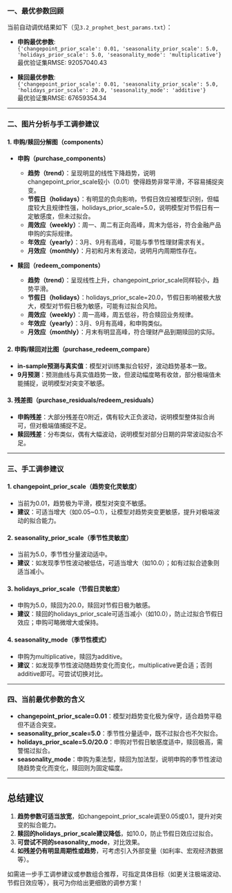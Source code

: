 ### 一、最优参数回顾

当前自动调优结果如下（见`3.2_prophet_best_params.txt`）：

- **申购最优参数**:  
  `{'changepoint_prior_scale': 0.01, 'seasonality_prior_scale': 5.0, 'holidays_prior_scale': 5.0, 'seasonality_mode': 'multiplicative'}`  
  最优验证集RMSE: 92057040.43

- **赎回最优参数**:  
  `{'changepoint_prior_scale': 0.01, 'seasonality_prior_scale': 5.0, 'holidays_prior_scale': 20.0, 'seasonality_mode': 'additive'}`  
  最优验证集RMSE: 67659354.34

---

### 二、图片分析与手工调参建议

#### 1. 申购/赎回分解图（components）

- **申购（purchase_components）**
  - **趋势（trend）**：呈现明显的线性下降趋势，说明changepoint_prior_scale较小（0.01）使得趋势非常平滑，不容易捕捉突变。
  - **节假日（holidays）**：有明显的负向影响，节假日效应被模型识别，但幅度较大且规律性强，holidays_prior_scale=5.0，说明模型对节假日有一定敏感度，但未过拟合。
  - **周效应（weekly）**：周一、周二有正向高峰，周末为低谷，符合金融产品申购的实际规律。
  - **年效应（yearly）**：3月、9月有高峰，可能与季节性理财需求有关。
  - **月效应（monthly）**：月初和月末有波动，说明月内周期性存在。

- **赎回（redeem_components）**
  - **趋势（trend）**：呈现线性上升，changepoint_prior_scale同样较小，趋势平滑。
  - **节假日（holidays）**：holidays_prior_scale=20.0，节假日影响被极大放大，模型对节假日极为敏感，可能有过拟合风险。
  - **周效应（weekly）**：周一高峰，周五低谷，符合赎回业务规律。
  - **年效应（yearly）**：3月、9月有高峰，和申购类似。
  - **月效应（monthly）**：月末有明显高峰，符合理财产品到期赎回的实际。

#### 2. 申购/赎回对比图（purchase_redeem_compare）

- **in-sample预测与真实值**：模型对训练集拟合较好，波动趋势基本一致。
- **9月预测**：预测曲线与真实值趋势一致，但波动幅度略有收敛，部分极端值未能捕捉，说明模型对突变不敏感。

#### 3. 残差图（purchase_residuals/redeem_residuals）

- **申购残差**：大部分残差在0附近，偶有较大正负波动，说明模型整体拟合尚可，但对极端值捕捉不足。
- **赎回残差**：分布类似，偶有大幅波动，说明模型对部分日期的异常波动拟合不足。

---

### 三、手工调参建议

#### 1. changepoint_prior_scale（趋势变化灵敏度）

- 当前为0.01，趋势极为平滑，模型对突变不敏感。
- **建议**：可适当增大（如0.05~0.1），让模型对趋势突变更敏感，提升对极端波动的拟合能力。

#### 2. seasonality_prior_scale（季节性灵敏度）

- 当前为5.0，季节性分量波动适中。
- **建议**：如发现季节性波动被低估，可适当增大（如10.0）；如有过拟合迹象则适当减小。

#### 3. holidays_prior_scale（节假日灵敏度）

- 申购为5.0，赎回为20.0，赎回对节假日极为敏感。
- **建议**：赎回的holidays_prior_scale可适当减小（如10.0），防止过拟合节假日效应；申购可略微增大或保持。

#### 4. seasonality_mode（季节性模式）

- 申购为multiplicative，赎回为additive。
- **建议**：如发现季节性波动随趋势变化而变化，multiplicative更合适；否则additive即可。可尝试切换对比。

---

### 四、当前最优参数的含义

- **changepoint_prior_scale=0.01**：模型对趋势变化极为保守，适合趋势平稳但不适合突变。
- **seasonality_prior_scale=5.0**：季节性分量适中，既不过拟合也不欠拟合。
- **holidays_prior_scale=5.0/20.0**：申购对节假日敏感度适中，赎回极高，需警惕过拟合。
- **seasonality_mode**：申购为乘法型，赎回为加法型，说明申购的季节性波动随趋势变化而变化，赎回则为固定幅度。

---

## 总结建议

1. **趋势参数可适当放宽**，如changepoint_prior_scale调至0.05或0.1，提升对突变的拟合能力。
2. **赎回的holidays_prior_scale建议降低**，如10.0，防止节假日效应过拟合。
3. **可尝试不同的seasonality_mode**，对比效果。
4. **如残差仍有明显周期性或趋势**，可考虑引入外部变量（如利率、宏观经济数据等）。

如需进一步手工调参建议或参数组合推荐，可指定具体目标（如更关注极端波动、节假日效应等），我可为你给出更细致的调参方案！